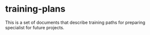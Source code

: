 # training-plans

This is a set of documents that describe training paths for preparing specialist for future projects.
